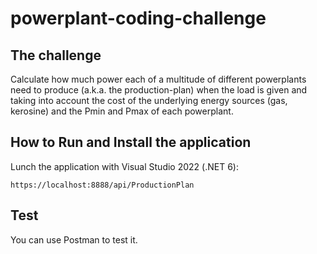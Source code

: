 # powerplant-coding-challenge


## The challenge

Calculate how much power each of a multitude of different powerplants need to produce (a.k.a. the production-plan) when the load is given and taking into account the cost of the underlying energy sources (gas, kerosine) and the Pmin and Pmax of each powerplant.

## How to Run and Install the application

Lunch the application with Visual Studio 2022 (.NET 6):

	https://localhost:8888/api/ProductionPlan

## Test

You can use Postman to test it.


